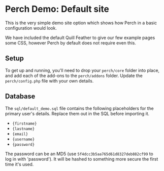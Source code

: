 Perch Demo: Default site
========================

This is the very  simple demo site option which shows how Perch in a basic configuration would look.

We have included the default Quill Feather to give our few example pages some CSS, however Perch by default does not require even this.

Setup 
-----

To get up and running, you'll need to drop your `perch/core` folder into place, and add each of the add-ons to the `perch/addons` folder. Update the `perch/config.php` file with your own details.

Database
--------

The `sql/default_demo.sql` file contains the following placeholders for the primary user's details. Replace them out in the SQL before importing it.

* `{firstname}`
* `{lastname}` 
* `{email}` 
* `{username}`
* `{password}`

The password can be an MD5 (use `5f4dcc3b5aa765d61d8327deb882cf99` to log in with 'password'). It will be hashed to something more secure the first time it's used.
